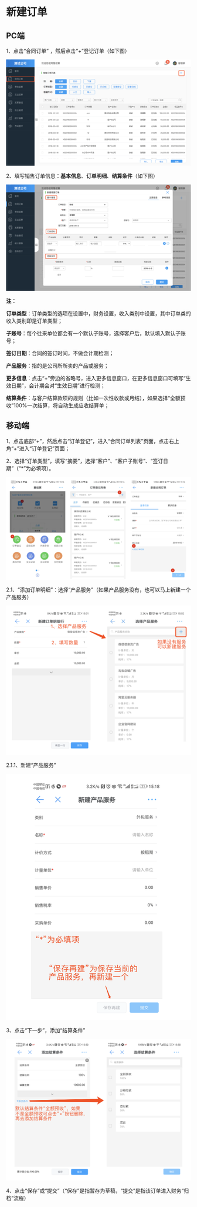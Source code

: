 # 新建订单

## PC端

1、点击“合同订单” ，然后点击“+”登记订单（如下图）

![](/img/WX20180503-190904@2x.png)

2、填写销售订单信息：**基本信息**、**订单明细**、**结算条件**（如下图）

![](/img/WX20180503-191339@2x.png)

**注：**

**订单类型**：订单类型的选项在设置中，财务设置，收入类别中设置，其中订单类的收入类别即是订单类型；

**子账号**：每个往来单位都会有一个默认子账号，选择客户后，默认填入默认子账号；

**签订日期**：合同的签订时间，不做会计期检测；

**产品服务**：指的是公司所所卖的产品或服务；

**更多信息**：点击“+”旁边的省略号，进入更多信息窗口，在更多信息窗口可填写“生效日期”，会计期会对“生效日期”进行检测；

**结算条件**：与客户结算款项的规则（比如一次性收款或月结），如果选择“全额预收”100%一次结算，将自动生成应收结算单；


## 移动端

<p>1、点击底部“+”，然后点击“订单登记”，进入“合同订单列表”页面，点击右上角“+”进入“订单登记”页面；</p>
<p>2、选择“订单类型”，填写“摘要”，选择“客户”、“客户子账号”、“签订日期”（“*”为必填项）。</p>

![](/assets/xin_jian_ding_dan_3.png)

<p>2.1、“添加订单明细”：选择“产品服务”（如果产品服务没有，也可以马上新建一个产品服务）</p>

![](/assets/ding_dan_ming_xi.png)

2.1.1、新建“产品服务”

![](/assets/xin_jian_chan_pin.png)

3、点击“下一步”，添加“结算条件”

![](/assets/tian_jia_jie_suan_tiao_jian.png)

4、点击“保存”或“提交”（“保存”是指暂存为草稿，“提交”是指该订单进入财务“归档”流程）